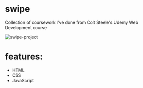 # swipe

Collection of coursework I've done from Colt Steele's Udemy Web Development course

![swipe-project](https://github.com/ildizsigrai/swipe/assets/128381088/fb8f8ec6-6548-4799-bff1-461e93e4c467)

# features:
- HTML
- CSS
- JavaScript
